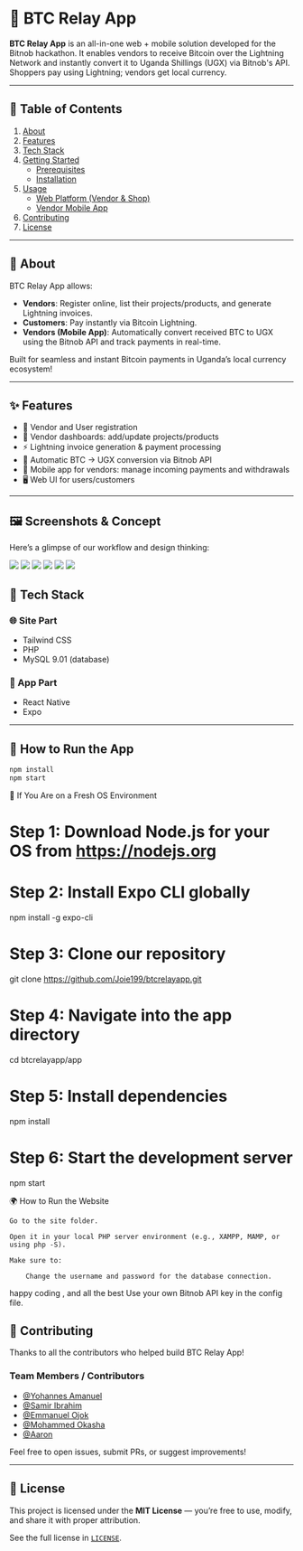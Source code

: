 # 🔗 BTC Relay App

**BTC Relay App** is an all-in-one web + mobile solution developed for the Bitnob hackathon. It enables vendors to receive Bitcoin over the Lightning Network and instantly convert it to Uganda Shillings (UGX) via Bitnob's API. Shoppers pay using Lightning; vendors get local currency.

---

## 🧭 Table of Contents
1. [About](#about)
2. [Features](#features)
3. [Tech Stack](#tech-stack)
4. [Getting Started](#getting-started)
    - [Prerequisites](#prerequisites)
    - [Installation](#installation)
5. [Usage](#usage)
    - [Web Platform (Vendor & Shop)](#web-platform-vendor--shop)
    - [Vendor Mobile App](#vendor-mobile-app)
6. [Contributing](#contributing)
7. [License](#license)

---

## 📌 About

BTC Relay App allows:
- **Vendors**: Register online, list their projects/products, and generate Lightning invoices.
- **Customers**: Pay instantly via Bitcoin Lightning.
- **Vendors (Mobile App)**: Automatically convert received BTC to UGX using the Bitnob API and track payments in real-time.

Built for seamless and instant Bitcoin payments in Uganda’s local currency ecosystem!

---

## ✨ Features

- 👥 Vendor and User registration
- 📄 Vendor dashboards: add/update projects/products
- ⚡ Lightning invoice generation & payment processing
- 💱 Automatic BTC → UGX conversion via Bitnob API
- 📱 Mobile app for vendors: manage incoming payments and withdrawals
- 🖥️ Web UI for users/customers

---

## 🖼️ Screenshots & Concept

Here’s a glimpse of our workflow and design thinking:


<img src="sharing the mind map/app-flowchart.png" />
<img src="sharing the mind map/bitnob - Hackathon(v3).png" />
<img src="screenshots/app/mainlayout.jpg" />
<img src="screenshots/app/venderloginpage.jpg" />
<img src="screenshots/site/products list.png" />
<img src="screenshots/site/qrtopay.png" />







## 🧩 Tech Stack

### 🌐 Site Part
- Tailwind CSS
- PHP
- MySQL 9.01 (database)

### 📱 App Part
- React Native
- Expo

---

## 🚀 How to Run the App

```bash
npm install
npm start
```


🧼 If You Are on a Fresh OS Environment

# Step 1: Download Node.js for your OS from https://nodejs.org
# Step 2: Install Expo CLI globally
npm install -g expo-cli

# Step 3: Clone our repository
git clone https://github.com/Joie199/btcrelayapp.git

# Step 4: Navigate into the app directory
cd btcrelayapp/app

# Step 5: Install dependencies
npm install

# Step 6: Start the development server
npm start

🌍 How to Run the Website

    Go to the site folder.

    Open it in your local PHP server environment (e.g., XAMPP, MAMP, or using php -S).

    Make sure to:

        Change the username and password for the database connection.

happy coding , and all the best
        Use your own Bitnob API key in the config file.


## 🤝 Contributing

Thanks to all the contributors who helped build BTC Relay App!

### Team Members / Contributors

- [@Yohannes Amanuel](https://github.com/Joie199)
- [@Samir Ibrahim](https://github.com/samiromer2)
- [@Emmanuel Ojok](https://github.com/ojokne)
- [@Mohammed Okasha](https://github.com/okasha308)
- [@Aaron](https://github.com/AaronAfewerqi)
<!-- Add more GitHub usernames here -->

Feel free to open issues, submit PRs, or suggest improvements!

---

## 🪪 License

This project is licensed under the **MIT License** — you’re free to use, modify, and share it with proper attribution.

See the full license in [`LICENSE`](./LICENSE).
